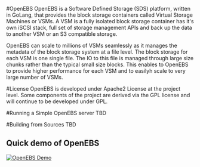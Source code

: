 #OpenEBS
OpenEBS is a Software Defined Storage (SDS) platform, written in GoLang, that provides the block storage containers called Virtual Storage Machines or VSMs. A VSM is a fully isolated block storage container has it's own iSCSI stack, full set of storage management APIs and back up the data to another VSM or an S3 compatible storage.

OpenEBS can scale to millions of VSMs seamlessly as it manages the metadata of the block storage system at a file level. The block storage for each VSM is one single file. The IO to this file is managed through large size chunks rather than the typical small size blocks. This enables to OpenEBS to provide higher performance for each VSM and to easilyh scale to very large number of VSMs. 

#License
OpenEBS is developed under Apache2 License at the project level. Some components of the project are derived via the GPL license and will continue to be developed under GPL.

#Running a Simple OpenEBS server
<pre-requisites>
TBD

#Building from Sources
<setup the golang environemtn>
TBD

## Quick demo of OpenEBS 
[![OpenEBS Demo](https://s32.postimg.org/wm1p8p8x1/openebs9.png)](https://youtu.be/tYQCPZMzAq4)
